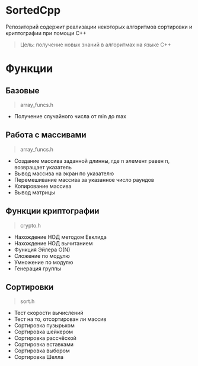 # SortedCpp

Репозиторий содержит реализации некоторых алгоритмов сортировки и криптографии при помощи C++
> Цель: получение новых знаний в алгоритмах на языке С++

# Функции
## Базовые
> array_funcs.h
- Получение случайного числа от min до max
## Работа с массивами
> array_funcs.h
- Создание массива заданной длинны, где n элемент равен n, возвращает указатель
- Вывод массива на экран по указателю
- Перемешивание массива за указанное число раундов
- Копирование массива
- Вывод матрицы
## Функции криптографии
> crypto.h
- Нахождение НОД методом Евклида
- Нахождение НОД вычитанием
- Функция Эйлера O(N)
- Сложение по модулю
- Умножение по модулю
- Генерация группы
## Сортировки
> sort.h
- Тест скорости вычислений
- Тест на то, отсортирован ли массив
- Сортировка пузырьком
- Сортировка шейкером
- Сортировка рассчёской
- Сортировка вставками
- Сортировка выбором
- Сортировка Шелла

